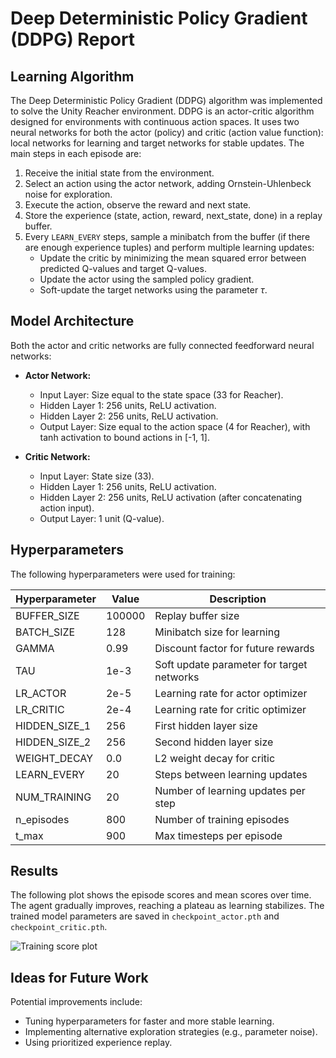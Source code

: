 
# Deep Deterministic Policy Gradient (DDPG) Report

## Learning Algorithm

The Deep Deterministic Policy Gradient (DDPG) algorithm was implemented to solve the Unity Reacher environment. DDPG is an actor-critic algorithm designed for environments with continuous action spaces. It uses two neural networks for both the actor (policy) and critic (action value function): local networks for learning and target networks for stable updates. The main steps in each episode are:

1. Receive the initial state from the environment.
2. Select an action using the actor network, adding Ornstein-Uhlenbeck noise for exploration.
3. Execute the action, observe the reward and next state.
4. Store the experience (state, action, reward, next_state, done) in a replay buffer.
5. Every `LEARN_EVERY` steps, sample a minibatch from the buffer (if there are enough experience tuples) and perform multiple learning updates:
	 - Update the critic by minimizing the mean squared error between predicted Q-values and target Q-values.
	 - Update the actor using the sampled policy gradient.
	 - Soft-update the target networks using the parameter $\tau$.

## Model Architecture

Both the actor and critic networks are fully connected feedforward neural networks:

- **Actor Network:**
	- Input Layer: Size equal to the state space (33 for Reacher).
	- Hidden Layer 1: 256 units, ReLU activation.
	- Hidden Layer 2: 256 units, ReLU activation.
	- Output Layer: Size equal to the action space (4 for Reacher), with tanh activation to bound actions in [-1, 1].

- **Critic Network:**
	- Input Layer: State size (33).
	- Hidden Layer 1: 256 units, ReLU activation.
	- Hidden Layer 2: 256 units, ReLU activation (after concatenating action input).
	- Output Layer: 1 unit (Q-value).

## Hyperparameters

The following hyperparameters were used for training:

| Hyperparameter | Value         | Description                                  |
|---------------|---------------|----------------------------------------------|
| BUFFER_SIZE   | 100000        | Replay buffer size                           |
| BATCH_SIZE    | 128           | Minibatch size for learning                  |
| GAMMA         | 0.99          | Discount factor for future rewards           |
| TAU           | 1e-3          | Soft update parameter for target networks    |
| LR_ACTOR      | 2e-5          | Learning rate for actor optimizer            |
| LR_CRITIC     | 2e-4          | Learning rate for critic optimizer           |
| HIDDEN_SIZE_1 | 256           | First hidden layer size                      |
| HIDDEN_SIZE_2 | 256           | Second hidden layer size                     |
| WEIGHT_DECAY  | 0.0           | L2 weight decay for critic                   |
| LEARN_EVERY   | 20            | Steps between learning updates               |
| NUM_TRAINING  | 20            | Number of learning updates per step          |
| n_episodes    | 800           | Number of training episodes                  |
| t_max         | 900           | Max timesteps per episode                    |

## Results

The following plot shows the episode scores and mean scores over time. The agent gradually improves, reaching a plateau as learning stabilizes. The trained model parameters are saved in `checkpoint_actor.pth` and `checkpoint_critic.pth`.

![Training score plot](score_learning_results.png)

## Ideas for Future Work

Potential improvements include:
- Tuning hyperparameters for faster and more stable learning.
- Implementing alternative exploration strategies (e.g., parameter noise).
- Using prioritized experience replay.
